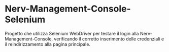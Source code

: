 # Nerv-Management-Console-Selenium
Progetto che utilizza Selenium WebDriver per testare il login alla Nerv-Management-Console, verificando il corretto inserimento delle credenziali e il reindirizzamento alla pagina principale.
